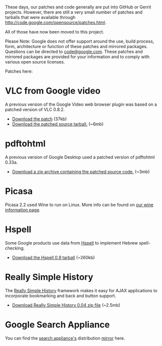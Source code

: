 These days, our patches and code generally are put into GitHub or Gerrit projects. However, there are still a very small number of patches and tarballs that were available through http://code.google.com/opensource/patches.html.

All of those have now been moved to this project.

Please Note: Google does not offer support around the use, build process, form, architecture or function of these patches and mirrored packages. Questions can be directed to code@google.com. These patches and mirrored packages are provided for your information and to comply with various open source licenses.

Patches here:

# VLC from Google video #
A previous version of the Google Video web browser plugin was based on a patched version of VLC 0.8.2.

  * [Download the patch](http://google-older-mirrored-patches.googlecode.com/files/vlc-diff.txt) (37kb)
  * [Download the patched source tarball.](http://google-older-mirrored-patches.googlecode.com/files/vlc-rev10995-google.tar.gz) (~6mb)

# pdftohtml #
A previous version of Google Desktop used a patched version of pdftohtml 0.33a.

  * [Download a zip archive containing the patched source code.](http://google-older-mirrored-patches.googlecode.com/files/pdftohtml-0.33a-google.zip) (~3mb)

# Picasa #
Picasa 2.2 used Wine to run on Linux.  More info can be found on [our wine information page](Wine.md).

# Hspell #
Some Google products use data from [Hspell](http://ivrix.org.il/projects/spell-checker/) to implement Hebrew spell-checking.

  * [Download the Hspell 0.9 tarball](http://google-older-mirrored-patches.googlecode.com/files/hspell-0.9.tar.gz) (~260kb)

# Really Simple History #
The [Really Simple History](http://codinginparadise.org/projects/dhtml_history/) framework makes it easy for AJAX applications to incorporate bookmarking and back and button support.

  * [Download Really Simple History 0.04 zip file](http://google-older-mirrored-patches.googlecode.com/files/really_simple_history_0.04.zip) (~2.5mb)

# Google Search Appliance #

You can find the [search appliance's](http://www.google.com/enterprise/index.html) distribution [mirror](https://code.google.com/p/google-search-appliance-mirror/) here.
